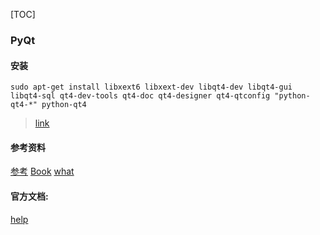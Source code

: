 [TOC]

### PyQt

#### 安装

```
sudo apt-get install libxext6 libxext-dev libqt4-dev libqt4-gui libqt4-sql qt4-dev-tools qt4-doc qt4-designer qt4-qtconfig "python-qt4-*" python-qt4
```
>[link](http://www.cnblogs.com/jackge/archive/2013/06/05/3119130.html)

#### 参考资料

[参考](http://www.cnblogs.com/coderzh/archive/2009/06/28/1512654.html)
[Book](http://zetcode.com/gui/pyqt4/introduction/)
[what](http://www.cnblogs.com/rollenholt/archive/2011/11/16/2251904.html)

#### 官方文档:

[help](http://pyqt.sourceforge.net/Docs/PyQt4/)
